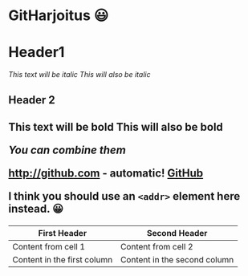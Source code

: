 # GitHarjoitus :smiley:
 
<h1> Header1 </h1>
  
*This text will be italic*
_This will also be italic_

<h2> Header 2 <h2>

**This text will be bold**
__This will also be bold__

_You **can** combine them_


http://github.com - automatic!
[GitHub](http://github.com)

I think you should use an
`<addr>` element here instead. :grinning:


First Header | Second Header
------------ | -------------
Content from cell 1 | Content from cell 2
Content in the first column | Content in the second column
